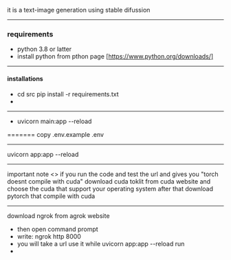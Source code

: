 it is a text-image generation using stable difussion
***
### requirements 
- python 3.8 or latter
- install python from pthon page [https://www.python.org/downloads/]
***
#### installations
- cd src
pip install -r requirements.txt
- 
***


- uvicorn main:app --reload



=======
copy .env.example .env
***
uvicorn app:app --reload
***
important note <<very important>>
if you run the code and test the url and gives you "torch doesnt compile with cuda"
download cuda toklit from cuda website and choose the cuda that support your operating system 
after that download pytorch that compile with cuda

***
download ngrok from  agrok website
- then open command prompt
- write: ngrok http 8000 
- you will take a url use it while uvicorn app:app --reload run
-  
